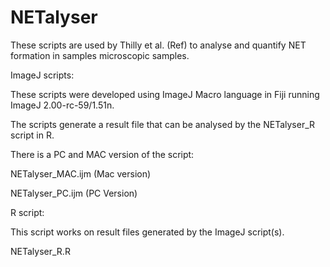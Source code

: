 # NETalyser

These scripts are used by Thilly et al. (Ref) to analyse and quantify NET formation in samples microscopic samples.

ImageJ scripts:

These scripts were developed using ImageJ Macro language in Fiji running ImageJ 2.00-rc-59/1.51n.

The scripts generate a result file that can be analysed by the NETalyser_R script in R.

There is a PC and MAC version of the script: 

  NETalyser_MAC.ijm (Mac version)
  
  NETalyser_PC.ijm  (PC Version)
  
 
 R script:
 
 This script works on result files generated by the ImageJ script(s).
 
  NETalyser_R.R
